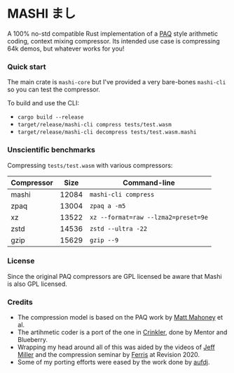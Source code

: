 # MASHI まし

A 100% no-std compatible Rust implementation of a [PAQ](http://mattmahoney.net/dc) style arithmetic coding, context mixing compressor. Its intended use case is compressing 64k demos, but whatever works for you!

### Quick start
The main crate is `mashi-core` but I've provided a very bare-bones `mashi-cli` so you can test the compressor.

To build and use the CLI:
* `cargo build --release`
* `target/release/mashi-cli compress tests/test.wasm`
* `target/release/mashi-cli decompress tests/test.wasm.mashi`

### Unscientific benchmarks
Compressing `tests/test.wasm` with various compressors:

| Compressor | Size | Command-line |
| - | - | - |
| mashi | 12084 | `mashi-cli compress` |
| zpaq | 13004 | `zpaq a -m5` |
| xz | 13522 | `xz --format=raw --lzma2=preset=9e` |
| zstd | 14536 | `zstd --ultra -22` |
| gzip | 15629 | `gzip --9` |

### License
Since the original PAQ compressors are GPL licensed be aware that Mashi is also GPL licensed.

### Credits
* The compression model is based on the PAQ work by [Matt Mahoney](http://mattmahoney.net/dc) et al.
* The artihmetic coder is a port of the one in [Crinkler](https://github.com/runestubbe/Crinkler), done by Mentor and Blueberry.
* Wrapping my head around all of this was aided by the videos of [Jeff Miller](http://jwmi.github.io/) and the compression seminar by [Ferris](https://github.com/yupferris) at Revision 2020.
* Some of my porting efforts were eased by the work done by [aufdj](https://github.com/aufdj).